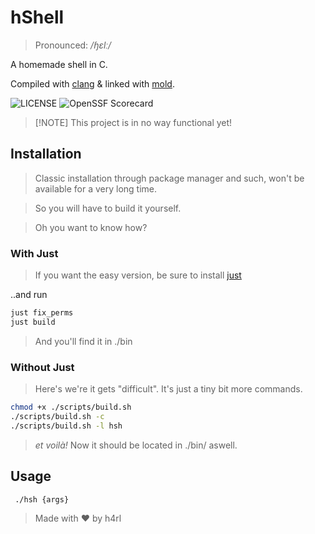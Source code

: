 # hShell

> Pronounced: _/ɧɛlː/_

A homemade shell in C.

Compiled with [clang](https://github.com/llvm/llvm-project/tree/main/clang) & linked with [mold](https://github.com/rui314/mold).

![[LICENSE](https://github.com/h4rldev/hshell/blob/main/LICENSE)](https://img.shields.io/github/license/h4rldev/hshell?style=flat-square)
![[OpenSSF Scorecard](https://securityscorecards.dev/viewer/?uri=github.com/h4rldev/hshell)](https://api.securityscorecards.dev/projects/github.com/h4rldev/hshell/badge?style=flat-square)

> \[!NOTE\]
> This project is in no way functional yet!

## Installation

> Classic installation through package manager and such, won't be available for a very long time.

> So you will have to build it yourself.

> Oh you want to know how?

### With Just

> If you want the easy version, be sure to install [just](https://github.com/casey/just)

..and run

```sh
just fix_perms
just build
```

> And you'll find it in ./bin

### Without Just

> Here's we're it gets "difficult". It's just a tiny bit more commands.

```sh
chmod +x ./scripts/build.sh
./scripts/build.sh -c
./scripts/build.sh -l hsh
```

> _et voilà!_ Now it should be located in ./bin/ aswell.

## Usage

```sh
 ./hsh {args}
```

> Made with :heart: by h4rl
